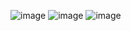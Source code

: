 ![image](https://github.com/user-attachments/assets/06d88f59-db9f-43de-ad08-1a4222ed86ac)
![image](https://github.com/user-attachments/assets/838b3c64-be35-4bcf-a9c5-99efed32b3b5)
![image](https://github.com/user-attachments/assets/a9e1e192-2a72-431a-beb3-28a83f9c43c5)
